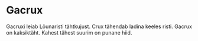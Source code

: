# Gacrux

Gacruxi leiab Lõunaristi tähtkujust. Crux tähendab ladina keeles risti. Gacrux
on kaksiktäht. Kahest tähest suurim on punane hiid.
